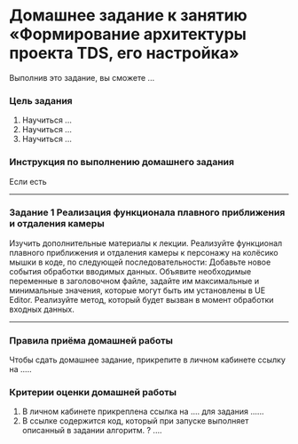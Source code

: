 # Домашнее задание к занятию «Формирование архитектуры проекта TDS, его настройка»

Выполнив это задание, вы сможете ... 

### Цель задания

1. Научиться ...
2. Научиться ...
3. Научиться ...

### Инструкция по выполнению домашнего задания

Если есть

------

### Задание 1 Реализация функционала плавного приближения и отдаления камеры

Изучить дополнительные материалы к лекции.
Реализуйте функционал плавного приближения и отдаления камеры к персонажу на колёсико мышки в коде, по следующей последовательности:
Добавьте новое события обработки вводимых данных.
Объявите необходимые переменные в заголовочном файле, задайте им максимальные и минимальные значения, которые могут быть им установлены в UE Editor.
Реализуйте метод, который будет вызван в момент обработки входных данных.

------

### Правила приёма домашней работы

Чтобы сдать домашнее задание, прикрепите в личном кабинете ссылку на .....

### Критерии оценки домашней работы

1. В личном кабинете прикреплена ссылка на .... для задания ......
2. В ссылке содержится код, который при запуске выполняет описанный в задании алгоритм. ? ....


